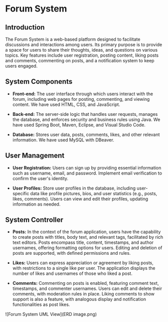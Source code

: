 # Forum System

## Introduction

The Forum System is a web-based platform designed to facilitate discussions and interactions among users.
Its primary purpose is to provide a space for users to share their thoughts, ideas, and questions on various topics. 
Key features include user registration, posting content, liking posts and comments, commenting on posts, and a notification system to keep users engaged.

## System Components

- **Front-end:** The user interface through which users interact with the forum, including web pages for posting, commenting, and viewing content. We have used HTML, CSS, and JavaScript.

- **Back-end:** The server-side logic that handles user requests, manages the database, and enforces security and business rules using Java. We have used Spring Boot, Maven, Eclipse, and Visual Studio Code.

- **Database:** Stores user data, posts, comments, likes, and other relevant information. We have used MySQL with DBeaver.

## User Management

- **User Registration:** Users can sign up by providing essential information such as username, email, and password. Implement email verification to confirm the user's identity.

- **User Profiles:** Store user profiles in the database, including user-specific data like profile pictures, bios, and user statistics (e.g., posts, likes, comments). Users can view and edit their profiles, updating information as needed.

## System Controller

- **Posts:** In the context of the forum application, users have the capability to create posts with titles, body text, and relevant tags, facilitated by rich text editors. Posts encompass title, content, timestamps, and author usernames, offering formatting options for users. Editing and deletion of posts are supported, with defined permissions and rules.

- **Likes:** Users can express appreciation or agreement by liking posts, with restrictions to a single like per user. The application displays the number of likes and usernames of those who liked a post.

- **Comments:** Commenting on posts is enabled, featuring comment text, timestamps, and commenter usernames. Users can edit and delete their comments, with moderation rules in place. Liking comments to show support is also a feature, with analogous display and notification functionalities as post likes.

![Forum System UML View](ERD image.png)
